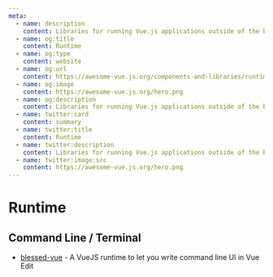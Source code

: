 ```yaml
---
meta:
  - name: description
    content: Libraries for running Vue.js applications outside of the browser
  - name: og:title
    content: Runtime
  - name: og:type
    content: website
  - name: og:url
    content: https://awesome-vue.js.org/components-and-libraries/runtime.html
  - name: og:image
    content: https://awesome-vue.js.org/hero.png
  - name: og:description
    content: Libraries for running Vue.js applications outside of the browser
  - name: twitter:card
    content: summary
  - name: twitter:title
    content: Runtime
  - name: twitter:description
    content: Libraries for running Vue.js applications outside of the browser
  - name: twitter:image:src
    content: https://awesome-vue.js.org/hero.png
---
```


# Runtime

## Command Line / Terminal

- [blessed-vue](https://github.com/lyonlai/blessed-vue) - A VueJS runtime to let you write command line UI in Vue Edit
